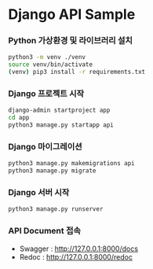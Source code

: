 # Django API Sample


### Python 가상환경 및 라이브러리 설치

```bash
python3 -m venv ./venv
source venv/bin/activate
(venv) pip3 install -r requirements.txt
```

### Django 프로젝트 시작

```bash
django-admin startproject app
cd app
python3 manage.py startapp api
```

### Django 마이그레이션

```bash
python3 manage.py makemigrations api
python3 manage.py migrate
```

### Django 서버 시작

```bash
python3 manage.py runserver
```

### API Document 접속
- Swagger : http://127.0.0.1:8000/docs
- Redoc :  http://127.0.0.1:8000/redoc
